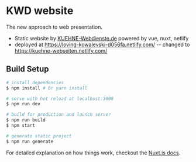 # KWD website

The new approach to web presentation.

* Static website by [KUEHNE-Webdienste.de](https://kuehne-webdienste.de) powered by vue, nuxt, netlify
* deployed at https://loving-kowalevski-d056fa.netlify.com/ -- changed to https://kuehne-webseiten.netlify.com/

## Build Setup

``` bash
# install dependencies
$ npm install # Or yarn install

# serve with hot reload at localhost:3000
$ npm run dev

# build for production and launch server
$ npm run build
$ npm start

# generate static project
$ npm run generate
```

For detailed explanation on how things work, checkout the [Nuxt.js docs](https://github.com/nuxt/nuxt.js).
